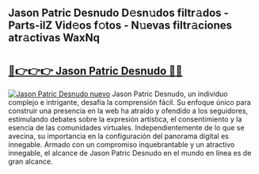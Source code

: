 ## Jason Patric Desnudo D𝚎sn𝚞dos filtr𝚊dos - Parts-ilZ Vid𝚎os f𝚘tos - N𝚞evas filtr𝚊ciones atr𝚊ctivas WaxNq

# <h2><a href="http://mb0xyfq.tromn.icu/?c=Jason+Patric+Desnudo">🔗👉👉👉 Jason Patric Desnudo 🔗🔗</a></h2>

[![Jason Patric Desnudo nuevo](https://i.imgur.com/pEAQMta.gif)](http://mb0xyfq.tromn.icu/?c=Jason+Patric+Desnudo)
Jason Patric Desnudo, un individuo complejo e intrigante, desafía la comprensión fácil. Su enfoque único para construir una presencia en la web ha atraído y ofendido a los seguidores, estimulando debates sobre la expresión artística, el consentimiento y la esencia de las comunidades virtuales. Independientemente de lo que se avecina, su importancia en la configuración del panorama digital es innegable. Armado con un compromiso inquebrantable y un atractivo innegable, el alcance de Jason Patric Desnudo en el mundo en línea es de gran alcance.
